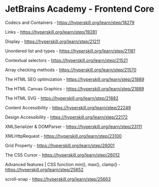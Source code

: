 # JetBrains Academy - Frontend Core


Codecs and Containers - https://hyperskill.org/learn/step/18279 <br/>

Links - https://hyperskill.org/learn/step/19281 <br/>

Display - https://hyperskill.org/learn/step/21211 <br/>

Unordered list and types - https://hyperskill.org/learn/step/21181  <br/>

Contextual selectors - https://hyperskill.org/learn/step/21521 <br/>

Array checking methods - https://hyperskill.org/learn/step/21570 <br/>

The HTML SEO optimization - https://hyperskill.org/learn/step/21889 <br/>

The HTML Canvas Graphics - https://hyperskill.org/learn/step/21889 <br/>

The HTML SVG - https://hyperskill.org/learn/step/21882 <br/>

Content Accessibility - https://hyperskill.org/learn/step/22249 <br/>

Design Accessibility - https://hyperskill.org/learn/step/22172 <br/>

XMLSerializer & DOMParser - https://hyperskill.org/learn/step/23111 <br/>

XMLHttpRequest - https://hyperskill.org/learn/step/23100 <br/>

Grid Property - https://hyperskill.org/learn/step/26001 <br/>

The CSS Cursor - https://hyperskill.org/learn/step/26012 <br/>

Advanced features | CSS function min(), max(), clamp() - https://hyperskill.org/learn/step/25652 <br/>

scroll-snap - https://hyperskill.org/learn/step/25663 <br/>
